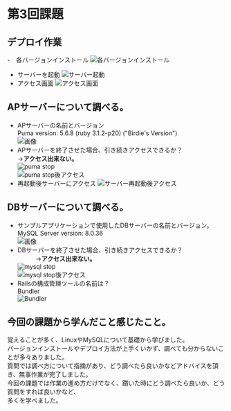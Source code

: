 # 第3回課題

## デプロイ作業  
  -　各バージョンインストール
  ![各バージョンインストール](images/rversion.png)  
  - サーバーを起動
  ![サーバー起動](images/sstart.png)  
  - アクセス画面
  ![アクセス画面](images/server1.png)

## APサーバーについて調べる。  
  - APサーバーの名前とバージョン  
  Puma version: 5.6.8 (ruby 3.1.2-p20) ("Birdie's Version")  
  ![画像](images/pversion.png)  
  - APサーバーを終了させた場合、引き続きアクセスできるか？  
    →**アクセス出来ない。**  
  ![puma stop](images/pstop.png)  
  ![puma stop後アクセス](images/AP.png)
  - 再起動後サーバーにアクセス
  ![サーバー再起動後アクセス](images/server.png)

## DBサーバーについて調べる。  
  - サンプルアプリケーションで使用したDBサーバーの名前とバージョン。  
  MySQL  Server version: 8.0.36  
  ![画像](images/Mversion.png)  
  - DBサーバーを終了させた場合、引き続きアクセスできるか？  
　　　→**アクセス出来ない。**    
  ![mysql stop](images/mstop.png)  
  ![mysql stop後アクセス](images/db.png)  
  - Railsの構成管理ツールの名前は？  
  Bundler  
  ![Bundler](images/bundler.png)

## 今回の課題から学んだこと感じたこと。  
覚えることが多く、LinuxやMySQLについて基礎から学びました。  
バージョンインストールやデプロイ方法が上手くいかず、調べても分からないことが多々ありました。  
質問では調べ方について指摘があり、どう調べたら良いかなどアドバイスを頂き、無事作業が完了しました。  
今回の課題では作業の進め方だけでなく、躓いた時にどう調べたら良いか、どう質問をすれば良いかなど、  
多くを学べました。
